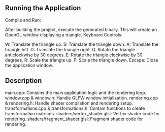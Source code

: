 ## Running the Application
Compile and Run:

After building the project, execute the generated binary. This will create an OpenGL window displaying a triangle.
Keyboard Controls:

W: Translate the triangle up.
S: Translate the triangle down.
A: Translate the triangle left.
D: Translate the triangle right.
Q: Rotate the triangle anticlockwise by 30 degrees.
E: Rotate the triangle clockwise by 30 degrees.
R: Scale the triangle up.
F: Scale the triangle down.
Escape: Close the application window.

## Description 
main.cpp: Contains the main application logic and the rendering loop.
window.cpp & window.h: Handle GLFW window initialization.
rendering.cpp & rendering.h: Handle shader compilation and rendering setup.
transformations.cpp & transformations.h: Contain functions to create transformation matrices.
shaders/vertex_shader.glsl: Vertex shader code for rendering.
shaders/fragment_shader.glsl: Fragment shader code for rendering.

